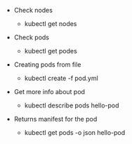 * Check nodes
  * kubectl get nodes
 
* Check pods
  * kubectl get podes

* Creating pods from file
  * kubectl create -f pod.yml
  
* Get more info about pod
   * kubectl describe pods hello-pod

* Returns manifest for the pod
  * kubectl get pods -o json hello-pod
